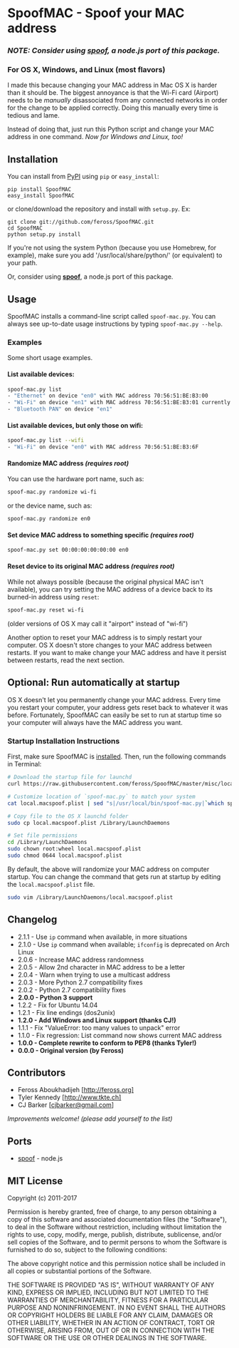 # SpoofMAC - Spoof your MAC address

### *NOTE: Consider using [spoof](https://github.com/feross/spoof), a node.js port of this package.*

### For OS X, Windows, and Linux (most flavors)

I made this because changing your MAC address in Mac OS X is harder than it
should be. The biggest annoyance is that the Wi-Fi card (Airport) needs to be
*manually* disassociated from any connected networks in order for the change
to be applied correctly. Doing this manually every time is tedious and lame.

Instead of doing that, just run this Python script and change your MAC address
in one command. *Now for Windows and Linux, too!*

## Installation

You can install from [PyPI](https://pypi.python.org/pypi/SpoofMAC/) using `pip` or `easy_install`:

```
pip install SpoofMAC
easy_install SpoofMAC
```

or clone/download the repository and install with `setup.py`. Ex:

```
git clone git://github.com/feross/SpoofMAC.git
cd SpoofMAC
python setup.py install
```

If you're not using the system Python (because you use Homebrew, for example), make sure you add '/usr/local/share/python/' (or equivalent) to your path.

Or, consider using **[spoof](https://github.com/feross/spoof)**, a node.js port of this package.

## Usage

SpoofMAC installs a command-line script called `spoof-mac.py`. You can always
see up-to-date usage instructions by typing `spoof-mac.py --help`.

### Examples

Some short usage examples.

#### List available devices:

```bash
spoof-mac.py list
- "Ethernet" on device "en0" with MAC address 70:56:51:BE:B3:00
- "Wi-Fi" on device "en1" with MAC address 70:56:51:BE:B3:01 currently set to 70:56:51:BE:B3:02
- "Bluetooth PAN" on device "en1"
```

#### List available devices, but only those on wifi:

```bash
spoof-mac.py list --wifi
- "Wi-Fi" on device "en0" with MAC address 70:56:51:BE:B3:6F
```

#### Randomize MAC address *(requires root)*

You can use the hardware port name, such as:

```bash
spoof-mac.py randomize wi-fi
```

or the device name, such as:

```bash
spoof-mac.py randomize en0
```

#### Set device MAC address to something specific *(requires root)*

```bash
spoof-mac.py set 00:00:00:00:00:00 en0
```

#### Reset device to its original MAC address *(requires root)*

While not always possible (because the original physical MAC isn't
available), you can try setting the MAC address of a device back
to its burned-in address using `reset`:

```bash
spoof-mac.py reset wi-fi
```

(older versions of OS X may call it "airport" instead of "wi-fi")

Another option to reset your MAC address is to simply restart your computer.
OS X doesn't store changes to your MAC address between restarts. If you want
to make change your MAC address and have it persist between restarts, read
the next section.


## Optional: Run automatically at startup

OS X doesn't let you permanently change your MAC address. Every time you restart your computer, your address gets reset back to whatever it was before. Fortunately, SpoofMAC can easily be set to run at startup time so your computer will always have the MAC address you want.

### Startup Installation Instructions

First, make sure SpoofMAC is [installed](#installation). Then, run the following commands in Terminal:

```bash
# Download the startup file for launchd
curl https://raw.githubusercontent.com/feross/SpoofMAC/master/misc/local.macspoof.plist > local.macspoof.plist

# Customize location of `spoof-mac.py` to match your system
cat local.macspoof.plist | sed "s|/usr/local/bin/spoof-mac.py|`which spoof-mac.py`|" | tee local.macspoof.plist

# Copy file to the OS X launchd folder
sudo cp local.macspoof.plist /Library/LaunchDaemons

# Set file permissions
cd /Library/LaunchDaemons
sudo chown root:wheel local.macspoof.plist
sudo chmod 0644 local.macspoof.plist
```

By default, the above will randomize your MAC address on computer startup. You can change the command that gets run at startup by editing the `local.macspoof.plist` file.

```bash
sudo vim /Library/LaunchDaemons/local.macspoof.plist
```

## Changelog

- 2.1.1 - Use `ip` command when available, in more situations
- 2.1.0 - Use `ip` command when available; `ifconfig` is deprecated on Arch Linux
- 2.0.6 - Increase MAC address randomness
- 2.0.5 - Allow 2nd character in MAC address to be a letter 
- 2.0.4 - Warn when trying to use a multicast address
- 2.0.3 - More Python 2.7 compatibility fixes
- 2.0.2 - Python 2.7 compatibility fixes
- **2.0.0 - Python 3 support**
- 1.2.2 - Fix for Ubuntu 14.04
- 1.2.1 - Fix line endings (dos2unix)
- **1.2.0 - Add Windows and Linux support (thanks CJ!)**
- 1.1.1 - Fix "ValueError: too many values to unpack" error
- 1.1.0 - Fix regression: List command now shows current MAC address
- **1.0.0 - Complete rewrite to conform to PEP8 (thanks Tyler!)**
- **0.0.0 - Original version (by Feross)**

## Contributors

- Feross Aboukhadijeh [http://feross.org]
- Tyler Kennedy [http://www.tkte.ch]
- CJ Barker [cjbarker@gmail.com]

*Improvements welcome! (please add yourself to the list)*

## Ports

- [spoof](https://github.com/feross/spoof) - node.js

## MIT License

Copyright (c) 2011-2017

Permission is hereby granted, free of charge, to any person obtaining a copy of this software and associated documentation files (the "Software"), to deal in the Software without restriction, including without limitation the rights to use, copy, modify, merge, publish, distribute, sublicense, and/or sell copies of the Software, and to permit persons to whom the Software is furnished to do so, subject to the following conditions:

The above copyright notice and this permission notice shall be included in all copies or substantial portions of the Software.

THE SOFTWARE IS PROVIDED "AS IS", WITHOUT WARRANTY OF ANY KIND, EXPRESS OR IMPLIED, INCLUDING BUT NOT LIMITED TO THE WARRANTIES OF MERCHANTABILITY, FITNESS FOR A PARTICULAR PURPOSE AND NONINFRINGEMENT. IN NO EVENT SHALL THE AUTHORS OR COPYRIGHT HOLDERS BE LIABLE FOR ANY CLAIM, DAMAGES OR OTHER LIABILITY, WHETHER IN AN ACTION OF CONTRACT, TORT OR OTHERWISE, ARISING FROM, OUT OF OR IN CONNECTION WITH THE SOFTWARE OR THE USE OR OTHER DEALINGS IN THE SOFTWARE.

